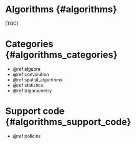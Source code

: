 Algorithms {#algorithms}
==========

[TOC]


Categories {#algorithms_categories}
==========
- @ref algebra
- @ref convolution
- @ref spatial_algorithms
- @ref statistics
- @ref trigonometry

Support code {#algorithms_support_code}
============
- @ref policies
